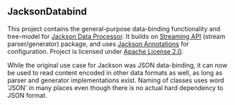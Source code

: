 ## **JacksonDatabind**

This project contains the general-purpose data-binding functionality and tree-model for [Jackson Data Processor](https://github.com/FasterXML/jackson). It builds on [Streaming API](https://github.com/FasterXML/jackson-core) (stream parser/generator) package, and uses [Jackson Annotations](https://github.com/FasterXML/jackson-annotations) for configuration. Project is licensed under [Apache License 2.0](http://www.apache.org/licenses/LICENSE-2.0).

While the original use case for Jackson was JSON data-binding, it can now be used to read content encoded in other data formats as well, as long as parser and generator implementations exist. Naming of classes uses word 'JSON' in many places even though there is no actual hard dependency to JSON format.